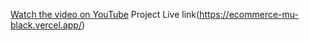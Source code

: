 [Watch the video on YouTube](https://youtu.be/-U27qeolGAo "Watch in a new tab")
Project Live link(https://ecommerce-mu-black.vercel.app/)

